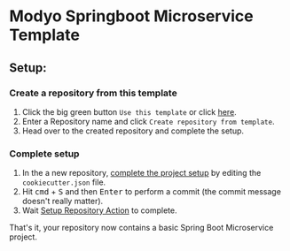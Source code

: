 # Modyo Springboot Microservice Template

## Setup:

### Create a repository from this template
1. Click the big green button `Use this template` or click <a href="../../generate">here</a>.
2. Enter a Repository name and click `Create repository from template`.
3. Head over to the created repository and complete the setup.

### Complete setup
1. In the a new repository, <a href="../../edit/main/cookiecutter.json">complete the project setup</a> by editing the `cookiecutter.json` file. 
1. Hit <kbd>cmd</kbd> + <kbd>S</kbd> and then <kbd>Enter</kbd> to perform a commit (the commit message doesn't really matter).
1. Wait <a href="../../actions">Setup Repository Action</a> to complete.

That's it, your repository now contains a basic Spring Boot Microservice project.

